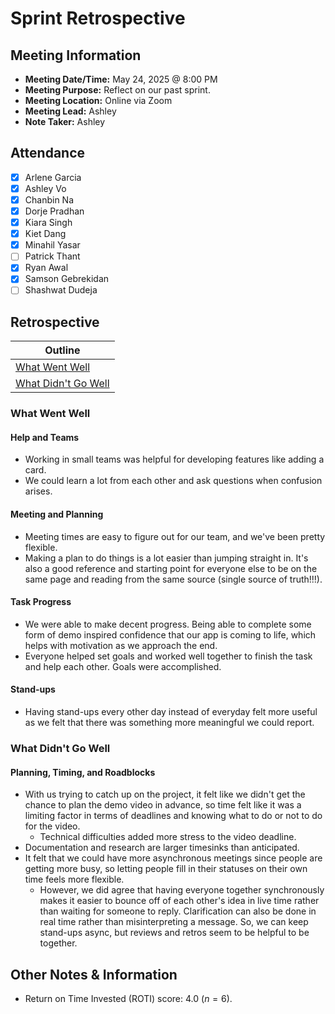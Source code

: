 # Sprint Retrospective
## Meeting Information
- **Meeting Date/Time:** May 24, 2025 @ 8:00 PM
- **Meeting Purpose:** Reflect on our past sprint.
- **Meeting Location:** Online via Zoom
- **Meeting Lead:** Ashley
- **Note Taker:** Ashley

## Attendance
- [X] Arlene Garcia
- [X] Ashley Vo
- [X] Chanbin Na
- [X] Dorje Pradhan
- [X] Kiara Singh
- [X] Kiet Dang
- [X] Minahil Yasar
- [ ] Patrick Thant
- [X] Ryan Awal
- [X] Samson Gebrekidan
- [ ] Shashwat Dudeja

## Retrospective
| Outline |
| ---- |
| [What Went Well](#what-went-well) |
| [What Didn't Go Well](#what-didnt-go-well) |

### What Went Well
#### Help and Teams
- Working in small teams was helpful for developing features like adding a card.
- We could learn a lot from each other and ask questions when confusion arises.

#### Meeting and Planning
- Meeting times are easy to figure out for our team, and we've been pretty flexible.
- Making a plan to do things is a lot easier than jumping straight in. It's also a good reference and starting point for everyone else to be on the same page and reading from the same source (single source of truth!!!).

#### Task Progress
- We were able to make decent progress. Being able to complete some form of demo inspired confidence that our app is coming to life, which helps with motivation as we approach the end.
- Everyone helped set goals and worked well together to finish the task and help each other. Goals were accomplished.

#### Stand-ups
- Having stand-ups every other day instead of everyday felt more useful as we felt that there was something more meaningful we could report.

### What Didn't Go Well
#### Planning, Timing, and Roadblocks
- With us trying to catch up on the project, it felt like we didn't get the chance to plan the demo video in advance, so time felt like it was a limiting factor in terms of deadlines and knowing what to do or not to do for the video.
  - Technical difficulties added more stress to the video deadline.
- Documentation and research are larger timesinks than anticipated.
- It felt that we could have more asynchronous meetings since people are getting more busy, so letting people fill in their statuses on their own time feels more flexible.
  - However, we did agree that having everyone together synchronously makes it easier to bounce off of each other's idea in live time rather than waiting for someone to reply. Clarification can also be done in real time rather than misinterpreting a message. So, we can keep stand-ups async, but reviews and retros seem to be helpful to be together.

## Other Notes & Information
- Return on Time Invested (ROTI) score: 4.0 ($n = 6$).
